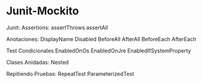 # Junit-Mockito

Junit:
Assertions: 
assertThrows
assertAll

Anotaciones:
DisplayName
Disabled
BeforeAll
AfterAll
BeforeEach
AfterEach

Test Condicionales
EnabledOnOs
EnabledOnJre
EnabledIfSystemProperty

Clases Anidadas:
Nested

Repitiendo Pruebas:
RepeatTest
ParameterizedTest
